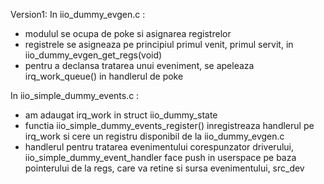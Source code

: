 Version1:
In iio_dummy_evgen.c :
* modulul se ocupa de poke si asignarea registrelor
* registrele se asigneaza pe principiul primul venit, primul servit, in iio_dummy_evgen_get_regs(void)
* pentru a declansa tratarea unui eveniment, se apeleaza irq_work_queue() in handlerul de poke

In iio_simple_dummy_events.c :
* am adaugat irq_work in struct iio_dummy_state
* functia iio_simple_dummy_events_register() inregistreaza handlerul pe irq_work si cere un registru disponibil de la iio_dummy_evgen.c
* handlerul pentru tratarea evenimentului corespunzator driverului, iio_simple_dummy_event_handler face push in userspace pe baza 
pointerului de la regs, care va retine si sursa evenimentului, src_dev



